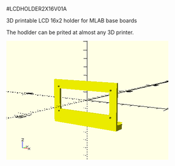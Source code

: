<!--- PrjInfo ---> <!--- Please remove this line after manually editing --->
<!--- 00a56be08b96043df9e37d6aff7b6990 --->
<!--- Created:20170112-18:22: ---> 
<!--- Author:Mlab: ---> 
<!--- AuthorEmail:mlab@mlab.cz: ---> 
<!--- Tags:imported: ---> 
<!--- Ust:[End]: ---> 
<!--- Name:LCDHOLDER2X16V01A: --->
#LCDHOLDER2X16V01A 
<!--- LongName --->
3D printable LCD 16x2 holder for MLAB base boards
<!--- ELongName ---> 

<!--- Lead --->
The hodlder can be prited at almost any 3D printer.
<!--- ELead ---> 

![LeadImg](LCDHOLDER2X16V01A_Small.png) 


​
​
<!--- Description --->
<!--- EDescription --->
<!--- Content --->
<!--- EContent --->
            